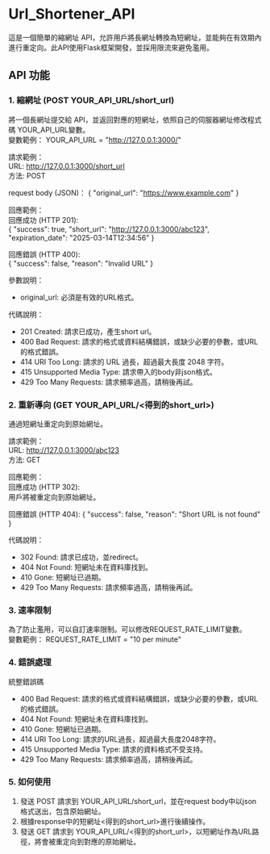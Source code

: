 # Url_Shortener_API

這是一個簡單的縮網址 API，允許用戶將長網址轉換為短網址，並能夠在有效期內進行重定向。此API使用Flask框架開發，並採用限流來避免濫用。

## API 功能
### 1. 縮網址 (POST YOUR_API_URL/short_url)

將一個長網址提交給 API，並返回對應的短網址，依照自己的伺服器網址修改程式碼 YOUR_API_URL變數。  
變數範例： YOUR_API_URL = "http://127.0.0.1:3000/"

請求範例：  
URL: http://127.0.0.1:3000/short_url  
方法: POST

request body (JSON)：
{
  "original_url": "https://www.example.com"
}

回應範例：  
回應成功 (HTTP 201):  
{
  "success": true,
  "short_url": "http://127.0.0.1:3000/abc123",
  "expiration_date": "2025-03-14T12:34:56"
}

回應錯誤 (HTTP 400):  
{
  "success": false,
  "reason": "Invalid URL"
}

參數說明：
- original_url: 必須是有效的URL格式。

代碼說明：
- 201 Created: 請求已成功，產生short url。
- 400 Bad Request: 請求的格式或資料結構錯誤，或缺少必要的參數，或URL的格式錯誤。
- 414 URI Too Long: 請求的 URL 過長，超過最大長度 2048 字符。
- 415 Unsupported Media Type: 請求帶入的body非json格式。
- 429 Too Many Requests: 請求頻率過高，請稍後再試。


### 2. 重新導向 (GET YOUR_API_URL/<得到的short_url>)
通過短網址重定向到原始網址。

請求範例：  
URL: http://127.0.0.1:3000/abc123  
方法: GET

回應範例：  
回應成功 (HTTP 302):  
用戶將被重定向到原始網址。

回應錯誤 (HTTP 404):
{
  "success": false,
  "reason": "Short URL is not found"
}

代碼說明：
- 302 Found: 請求已成功，並redirect。
- 404 Not Found: 短網址未在資料庫找到。
- 410 Gone: 短網址已過期。
- 429 Too Many Requests: 請求頻率過高，請稍後再試。

### 3. 速率限制
為了防止濫用，可以自訂速率限制。可以修改REQUEST_RATE_LIMIT變數。  
變數範例： REQUEST_RATE_LIMIT = "10 per minute"

### 4. 錯誤處理
統整錯誤碼

- 400 Bad Request: 請求的格式或資料結構錯誤，或缺少必要的參數，或URL的格式錯誤。
- 404 Not Found: 短網址未在資料庫找到。
- 410 Gone: 短網址已過期。
- 414 URI Too Long: 請求的URL過長，超過最大長度2048字符。
- 415 Unsupported Media Type: 請求的資料格式不受支持。
- 429 Too Many Requests: 請求頻率過高，請稍後再試。

### 5. 如何使用
1. 發送 POST 請求到 YOUR_API_URL/short_url，並在request body中以json格式送出，包含原始網址。
2. 根據response中的短網址<得到的short_url>進行後續操作。
3. 發送 GET 請求到 YOUR_API_URL/<得到的short_url>，以短網址作為URL路徑，將會被重定向到對應的原始網址。
